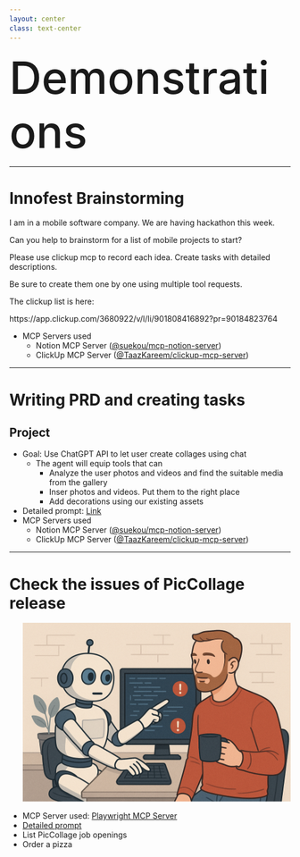 ```yaml
---
layout: center
class: text-center
---
```


<h1 style="font-size: 80px; font-weight:500; margin: 0;">Demonstrations</h1>

---

# Innofest Brainstorming

<div class="bg-gray-800 border-l-4 border-blue-500 p-4 my-4">

<span class='text-gray-300'>
<p>I am in a mobile software company. We are having hackathon this week.</p>
<p>Can you help to brainstorm for a list of mobile projects to start?</p>
<p>Please use clickup mcp to record each idea. Create tasks with detailed descriptions.</p>
<p>Be sure to create them one by one using multiple tool requests.</p>
<p>The clickup list is here:</p>
<p>https://app.clickup.com/3680922/v/l/li/901808416892?pr=90184823764</p>
</span>

</div>

- MCP Servers used
  - Notion MCP Server ([@suekou/mcp-notion-server](https://github.com/suekou/mcp-notion-server))
  - ClickUp MCP Server ([@TaazKareem/clickup-mcp-server](https://github.com/taazkareem/clickup-mcp-server))

<!--
I am in a mobile software company. We are having hackathon this week.
Can you help to brainstorm for a list of mobile projects to start?
Please use clickup mcp to record each idea. Create tasks with detailed descriptions.
Be sure to create them one by one using multiple tool requests.
The clickup list is here:
https://app.clickup.com/3680922/v/l/li/901808416892?pr=90184823764
-->

---

# Writing PRD and creating tasks

## Project
- Goal: Use ChatGPT API to let user create collages using chat
  - The agent will equip tools that can
    - Analyze the user photos and videos and find the suitable media from the gallery
    - Inser photos and videos. Put them to the right place
    - Add decorations using our existing assets
- Detailed prompt: [Link](https://www.notion.so/piccollage/Detailed-prompt-for-LLM-collage-20a60e6b8fd7807b99d3ce5b891743af)
- MCP Servers used
  - Notion MCP Server ([@suekou/mcp-notion-server](https://github.com/suekou/mcp-notion-server))
  - ClickUp MCP Server ([@TaazKareem/clickup-mcp-server](https://github.com/taazkareem/clickup-mcp-server))

---

# Check the issues of PicCollage release

<div class="grid grid-cols-2 gap-4">
  <div class="flex items-center justify-center">
    <ul>
      <p><img src="/images/robot_qa.png" alt="Robot" class="w-full h-auto" /></p>
    </ul>
  </div>
  <div>
    <ul>
      <li>MCP Server used: <a href="https://executeautomation.github.io/mcp-playwright/">Playwright MCP Server</a></li>
      <li><a href="https://www.notion.so/piccollage/Detailed-prompt-for-the-Crashlytics-check-20a60e6b8fd78002ad44e95bad11cf20">Detailed prompt</a></li>
      <li>List PicCollage job openings</li>
      <li>Order a pizza</li>
    </ul>
  </div>
</div>
